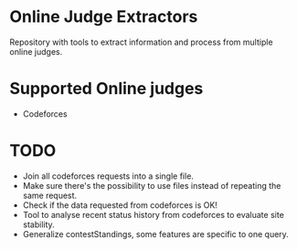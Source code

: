 # Online Judge Extractors
Repository with tools to extract information and process from multiple online judges.

# Supported Online judges

* Codeforces

# TODO

* Join all codeforces requests into a single file.
* Make sure there's the possibility to use files instead of repeating the same request.
* Check if the data requested from codeforces is OK!
* Tool to analyse recent status history from codeforces to evaluate site stability.
* Generalize contestStandings, some features are specific to one query.